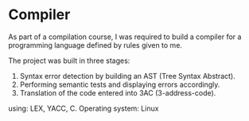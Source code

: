 # Compiler

As part of a compilation course, I was required to build a compiler for a programming language defined by rules given to me.

The project was built in three stages:
1. Syntax error detection by building an AST (Tree Syntax Abstract).
2. Performing semantic tests and displaying errors accordingly. 
3. Translation of the code entered into 3AC (3-address-code).

using: LEX, YACC, C.
Operating system: Linux
